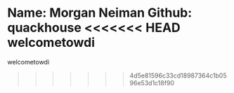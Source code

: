 Name: Morgan Neiman
Github: quackhouse
<<<<<<< HEAD
welcometowdi
=======
welcometowdi
>>>>>>> 4d5e81596c33cd18987364c1b0596e53d1c18f90
